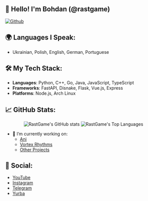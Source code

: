 
<h2>👋 Hello! I'm Bohdan (@rastgame)</h2> 

[![Github](https://img.shields.io/github/followers/rastgame?label=Follow&style=social)](https://github.com/rastgame)

## 🌍 Languages I Speak:
- Ukrainian, Polish, English, German, Portuguese

## 🛠 My Tech Stack:

- **Languages**: Python, C++, Go, Java, JavaScript, TypeScript
- **Frameworks**: FastAPI, Disnake, Flask, Vue.js, Express
- **Platforms**: Node.js, Arch Linux

## 📈 GitHub Stats:

<p align="center">
  <img src="https://github-readme-stats.vercel.app/api?username=rastgame&show_icons=true&theme=radical" alt="RastGame's GitHub stats" />
  <img src="https://github-readme-stats.vercel.app/api/top-langs/?username=rastgame&layout=compact&theme=radical" alt="RastGame's Top Languages"/>
</p>

- 🔭 I’m currently working on:
  - [Ani](https://ani.pp.ua)
  - [Vortex Rhythms](https://in.developing.com)
  - [Other Projects](https://rastgame.github.com/projects)
  
## 🌟 Social:
- [YouTube](https://www.youtube.com/@rastgame_)
- [Instagram](https://Instagram.com/_rastgame_)
- [Telegram](https://t.me/rastgame)
- [Yurba](https://yurba.one/user/rastgame)


